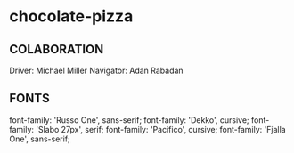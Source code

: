 # chocolate-pizza

## **COLABORATION**

Driver: Michael Miller
Navigator: Adan Rabadan


## FONTS
font-family: 'Russo One', sans-serif;
font-family: 'Dekko', cursive;
font-family: 'Slabo 27px', serif;
font-family: 'Pacifico', cursive;
font-family: 'Fjalla One', sans-serif;
